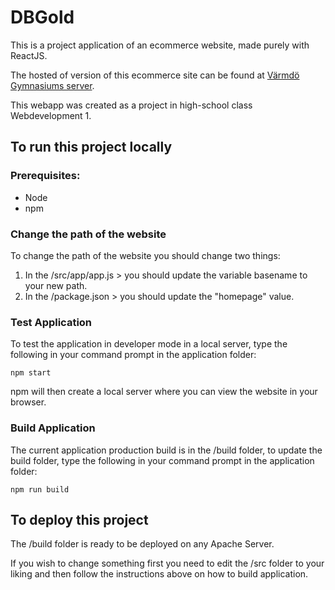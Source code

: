 # DBGold
This is a project application of an ecommerce website, made purely with ReactJS.

The hosted of version of this ecommerce site can be found at [Värmdö Gymnasiums server](http://labb.vgy.se/~davidbd/webbutveckling1/projekt/foretag).

This webapp was created as a project in high-school class Webdevelopment 1.

## To run this project locally
### Prerequisites:

* Node
* npm


### Change the path of the website
To change the path of the website you should change two things:
1. In the /src/app/app.js > you should update the variable basename to your new path.
2. In the /package.json > you should update the "homepage" value. 

### Test Application

To test the application in developer mode in a local server, type the following in your command prompt in the application folder:

`npm start`

npm will then create a local server where you can view the website in your browser.


### Build Application

The current application production build is in the /build folder, to update the build folder, type the following in your command prompt in the application folder:

`npm run build`


## To deploy this project

The /build folder is ready to be deployed on any Apache Server.

If you wish to change something first you need to edit the /src folder to your liking and then follow the instructions above on how to build application.
